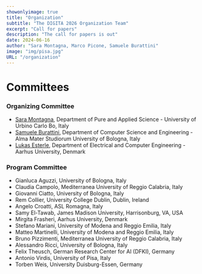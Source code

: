 ```yaml
---
showonlyimage: true
title: "Organization"
subtitle: "The DIGITA 2026 Organization Team"
excerpt: "Call for papers"
description: "The call for papers is out"
date: 2024-06-16
author: "Sara Montagna, Marco Picone, Samuele Burattini"
image: "img/pisa.jpg"
URL: "/organization"
---
```

# Committees

### Organizing Committee

* [Sara Montagna](https://www.uniurb.it/persone/sara-montagna), Department of Pure and Applied Science - University of Urbino Carlo Bo, Italy
* [Samuele Burattini](https://www.unibo.it/sitoweb/samuele.burattini/en), Department of Computer Science and Engineering - Alma Mater Studiorum University of Bologna, Italy
* [Lukas Esterle](https://www.au.dk/en/lukas.esterle@ece.au.dk/), Department of Electrical and Computer Engineering - Aarhus University, Denmark
<!-- * [Marco Picone](https://www.marcopicone.net/), Department of Sciences and Methods for Engineering (DISMI) - University of Modena and
Reggio Emilia -->

### Program Committee

* Gianluca Aguzzi, University of Bologna, Italy
* Claudia Campolo, Mediterranea University of Reggio Calabria, Italy
* Giovanni Ciatto, University of Bologna, Italy
* Rem Collier, University College Dublin, Dublin, Ireland
* Angelo Croatti, ASL Romagna, Italy
* Samy El-Tawab, James Madison University, Harrisonburg, VA, USA
* Mirgita Frasheri, Aarhus University, Denmark
* Stefano Mariani, University of Modena and Reggio Emilia, Italy
* Matteo Martinelli, University of Modena and Reggio Emilia, Italy
* Bruno Pizzimenti, Mediterranea University of Reggio Calabria, Italy
* Alessandro Ricci, University of Bologna, Italy
* Felix Theusch, German Research Center for AI (DFKI), Germany
* Antonio Virdis, University of Pisa, Italy
* Torben Weis, University Duisburg-Essen, Germany


